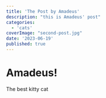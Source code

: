 ```yaml
---
title: 'The Post by Amadeus'
description: "this is Amadeus' post"
categories:
  - 'cats'
coverImage: "second-post.jpg"
date: '2023-06-19'
published: true
---
```


# Amadeus!

The best kitty cat
